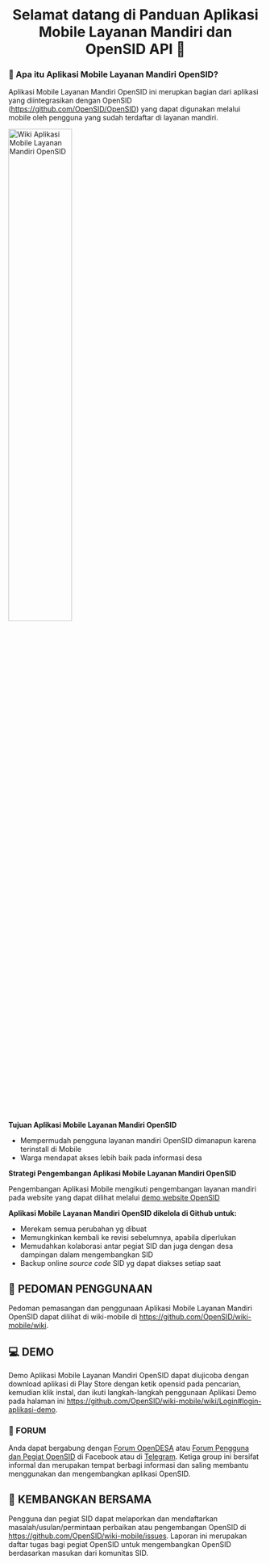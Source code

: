 <h1 align="center">Selamat datang di Panduan Aplikasi Mobile Layanan Mandiri dan OpenSID API 👋</h1>

### 🤔 Apa itu Aplikasi Mobile Layanan Mandiri OpenSID?

Aplikasi Mobile Layanan Mandiri OpenSID ini merupkan bagian dari aplikasi yang diintegrasikan dengan OpenSID (https://github.com/OpenSID/OpenSID) yang dapat digunakan melalui mobile oleh pengguna yang sudah terdaftar di layanan mandiri.

<img width="50%" alt="Wiki Aplikasi Mobile Layanan Mandiri OpenSID" src="https://user-images.githubusercontent.com/68048807/160219402-77e06a94-3b63-4af4-9536-88d8e1db698c.jpg">

**Tujuan Aplikasi Mobile Layanan Mandiri OpenSID**

- Mempermudah pengguna layanan mandiri OpenSID dimanapun karena terinstall di Mobile
- Warga mendapat akses lebih baik pada informasi desa 


**Strategi Pengembangan Aplikasi Mobile Layanan Mandiri OpenSID**

Pengembangan Aplikasi Mobile mengikuti pengembangan layanan mandiri pada website yang dapat dilihat melalui [demo website OpenSID](https://github.com/OpenSID/OpenSID/edit/umum/README.md#-demo) 


**Aplikasi Mobile Layanan Mandiri OpenSID dikelola di Github untuk:**

- Merekam semua perubahan yg dibuat
- Memungkinkan kembali ke revisi sebelumnya, apabila diperlukan
- Memudahkan kolaborasi antar pegiat SID dan juga dengan desa dampingan dalam mengembangkan SID
- Backup online _source code_ SID yg dapat diakses setiap saat
  
## 📃 PEDOMAN PENGGUNAAN

Pedoman pemasangan dan penggunaan Aplikasi Mobile Layanan Mandiri OpenSID dapat dilihat di wiki-mobile di https://github.com/OpenSID/wiki-mobile/wiki.

## 💻 DEMO
Demo Aplikasi Mobile Layanan Mandiri OpenSID dapat diujicoba dengan download aplikasi di Play Store dengan ketik opensid pada pencarian, kemudian klik instal, dan ikuti langkah-langkah penggunaan Aplikasi Demo pada halaman ini https://github.com/OpenSID/wiki-mobile/wiki/Login#login-aplikasi-demo.

### 💬 FORUM

Anda dapat bergabung dengan [Forum OpenDESA](https://forum.opendesa.id/) atau [Forum Pengguna dan Pegiat OpenSID](https://www.facebook.com/groups/opensid) di Facebook atau di [Telegram](http://bit.ly/2DG6Beb). Ketiga group ini bersifat informal dan merupakan tempat berbagi informasi dan saling membantu menggunakan dan mengembangkan aplikasi OpenSID.

## 🤝 KEMBANGKAN BERSAMA

Pengguna dan pegiat SID dapat melaporkan dan mendaftarkan masalah/usulan/permintaan perbaikan atau pengembangan OpenSID di https://github.com/OpenSID/wiki-mobile/issues. Laporan ini merupakan daftar tugas bagi pegiat OpenSID untuk mengembangkan OpenSID berdasarkan masukan dari komunitas SID.
